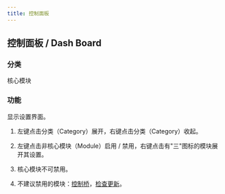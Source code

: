 ```yaml
---
title: 控制面板
---
```


## 控制面板 / Dash Board

### 分类

核心模块

### 功能

显示设置界面。

1. 左键点击分类（Category）展开，右键点击分类（Category）收起。

2. 左键点击非核心模块（Module）启用 / 禁用，右键点击有"三"图标的模块展开其设置。

3. 核心模块不可禁用。

4. 不建议禁用的模块：[控制桥](./dash-bridge.md)，[检查更新](./update.md)。
